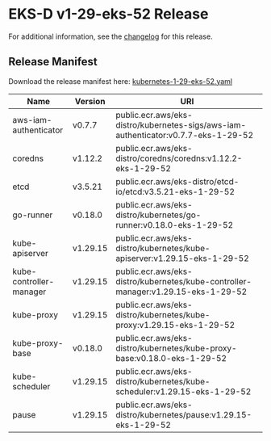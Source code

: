 # EKS-D v1-29-eks-52 Release

For additional information, see the [changelog](CHANGELOG-v1-29-eks-52.md) for this release.

## Release Manifest

Download the release manifest here: [kubernetes-1-29-eks-52.yaml](https://distro.eks.amazonaws.com/kubernetes-1-29/kubernetes-1-29-eks-52.yaml)

| Name | Version | URI |
|------|---------|-----|
| aws-iam-authenticator | v0.7.7 | public.ecr.aws/eks-distro/kubernetes-sigs/aws-iam-authenticator:v0.7.7-eks-1-29-52 |
| coredns | v1.12.2 | public.ecr.aws/eks-distro/coredns/coredns:v1.12.2-eks-1-29-52 |
| etcd | v3.5.21 | public.ecr.aws/eks-distro/etcd-io/etcd:v3.5.21-eks-1-29-52 |
| go-runner | v0.18.0 | public.ecr.aws/eks-distro/kubernetes/go-runner:v0.18.0-eks-1-29-52 |
| kube-apiserver | v1.29.15 | public.ecr.aws/eks-distro/kubernetes/kube-apiserver:v1.29.15-eks-1-29-52 |
| kube-controller-manager | v1.29.15 | public.ecr.aws/eks-distro/kubernetes/kube-controller-manager:v1.29.15-eks-1-29-52 |
| kube-proxy | v1.29.15 | public.ecr.aws/eks-distro/kubernetes/kube-proxy:v1.29.15-eks-1-29-52 |
| kube-proxy-base | v0.18.0 | public.ecr.aws/eks-distro/kubernetes/kube-proxy-base:v0.18.0-eks-1-29-52 |
| kube-scheduler | v1.29.15 | public.ecr.aws/eks-distro/kubernetes/kube-scheduler:v1.29.15-eks-1-29-52 |
| pause | v1.29.15 | public.ecr.aws/eks-distro/kubernetes/pause:v1.29.15-eks-1-29-52 |
